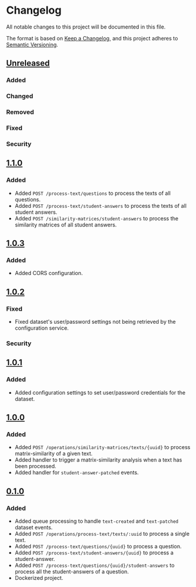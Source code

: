 # Changelog

All notable changes to this project will be documented in this file.

The format is based on [Keep a Changelog](https://keepachangelog.com/en/1.0.0/), and this project adheres
to [Semantic Versioning](https://semver.org/spec/v2.0.0.html).

## [Unreleased]

### Added

### Changed

### Removed

### Fixed

### Security

## [1.1.0]

### Added

- Added `POST /process-text/questions` to process the texts of all questions.
- Added `POST /process-text/student-answers` to process the texts of all student answers.
- Added `POST /similarity-matrices/student-answers` to process the similarity matrices of all student answers.

## [1.0.3]

### Added

- Added CORS configuration.

## [1.0.2]

### Fixed

- Fixed dataset's user/password settings not being retrieved by the configuration service.

### Security

## [1.0.1]

### Added

- Added configuration settings to set user/password credentials for the dataset.

## [1.0.0]

### Added

- Added `POST /operations/similarity-matrices/texts/{uuid}` to process matrix-similarity of a given text.
- Added handler to trigger a matrix-similarity analysis when a text has been processed.
- Added handler for `student-answer-patched` events.

## [0.1.0]

### Added

- Added queue processing to handle `text-created` and `text-patched` dataset events.
- Added `POST /operations/process-text/texts/:uuid` to process a single text.
- Added `POST /process-text/questions/{uuid}` to process a question.
- Added `POST /process-text/student-answers/{uuid}` to process a student-answer.
- Added `POST /process-text/questions/{uuid}/student-answers` to process all the student-answers of a question.
- Dockerized project.

[Unreleased]: https://github.com/jlarteaga/thesis-coordinator/compare/1.1.0...develop

[1.1.0]: https://github.com/jlarteaga/thesis-coordinator/compare/1.03...1.1.0

[1.0.3]: https://github.com/jlarteaga/thesis-coordinator/compare/1.0.2...1.0.3

[1.0.2]: https://github.com/jlarteaga/thesis-coordinator/compare/1.0.1...1.0.2

[1.0.1]: https://github.com/jlarteaga/thesis-coordinator/compare/1.0.0...1.0.1

[1.0.0]: https://github.com/jlarteaga/thesis-coordinator/compare/0.1.0...1.0.0

[0.1.0]: https://github.com/jlarteaga/thesis-coordinator/releases/tag/0.1.0

